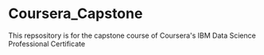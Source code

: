 # Coursera_Capstone
This repsository is for the capstone course of Coursera's IBM Data Science Professional Certificate
